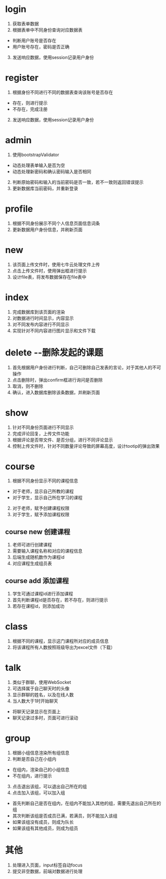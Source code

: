 # login
1. 获取表单数据
2. 根据表单中不同身份查询对应数据表
  - 判断用户账号是否存在
  - 用户账号存在，密码是否正确
3. 发送响应数据，使用session记录用户身份

# register
1. 根据身份不同进行不同的数据表查询该账号是否存在
  - 存在，则进行提示
  - 不存在，完成注册
2. 发送响应数据，使用session记录用户身份

# admin
1. 使用bootstrapValidator
  - 动态处理表单输入是否为空
  - 动态处理新密码和确认密码输入是否相同
2. 判断原始密码和输入的当前密码是否一致，若不一致则返回错误提示
3. 更新数据库当前密码，并重新登录

# profile
1. 根据不同身份展示不同个人信息页面信息词条
2. 更新数据用户身份信息，并刷新页面

# new
1. 该页面上传文件时，使用七牛云处理文件上传
2. 点击上传文件时，使用弹出框进行提示
3. 设计file表，将发布数据保存在file表中

# index
1. 完成数据库到该页面的渲染
2. 对数据进行时间显示，内容显示
3. 对不同发布内容进行不同显示
4. 实现针对不同内容进行图片显示和文件下载

# delete --删除发起的课题
1. 首先根据用户身份进行判断，自己可删除自己发表的言论，对于其他人的不可操作
2. 点击删除时，弹出confirm框进行询问是否删除
3. 取消，则不删除
4. 确认，进入数据库删除该条数据，并刷新页面

# show
1. 针对不同身份页面进行不同显示
2. 完成评论回复，上传文件功能
3. 根据评论是否带文件、是否分组，进行不同评论显示
4. 控制上传文件时，针对不同数量评论导致的屏幕高度，设计tootip的弹出效果

# course
1. 根据不同身份显示不同的课程信息
  - 对于老师，显示自己所教的课程
  - 对于学生，显示自己所在学习的课程
2. 对于老师，赋予创建课程权限
3. 对于学生，赋予添加课程权限

## course new 创建课程
1. 老师可进行创建课程
2. 需要输入课程名称和对应的课程信息
3. 后端生成随机数作为课程id
4. 对应课程生成组员表

## course add 添加课程
1. 学生可通过课程id进行添加课程
2. 首先判断课程id是否存在，若不存在，则进行提示
3. 若存在课程id，则添加成功

# class
1. 根据不同的课程，显示这门课程所对应的成员信息
2. 将该课程所有人数按照班级导出为excel文件（下载）

# talk
1. 类似于群聊，使用WebSocket
2. 可选择属于自己聊天时的头像
3. 显示群聊的姓名，以及在线人数
4. 当人数大于1时开始聊天
  - 将聊天记录显示在页面上
  - 聊天记录过多时，页面可进行滚动


# group
1. 根据小组信息渲染所有组信息
2. 判断是否自己在小组内
  - 在组内，渲染自己的小组信息
  - 不在组内，进行提示
3. 点击退出该组，可以退出自己所在的组
4. 点击加入该组，可以加入组
  - 首先判断自己是否在组内，在组内不能加入其他的组，需要先退出自己所在的组
  - 其次判断该组是否成员已满，若满员，则不能加入该组
  - 如果该组没有成员，则成为队长
  - 如果该组有其他成员，则成为组员

# 其他
1. 处理进入页面，input标签自动focus
2. 提交非空数据，前端对数据进行处理